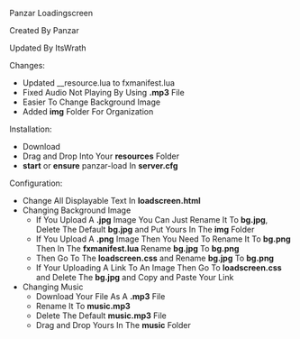 Panzar Loadingscreen

Created By Panzar

Updated By ItsWrath

Changes: 
- Updated __resource.lua to fxmanifest.lua
- Fixed Audio Not Playing By Using **.mp3** File
- Easier To Change Background Image
- Added **img** Folder For Organization

Installation: 
- Download
- Drag and Drop Into Your **resources** Folder
- **start** or **ensure** panzar-load In **server.cfg**

Configuration:
- Change All Displayable Text In **loadscreen.html**
- Changing Background Image
  - If You Upload A **.jpg** Image You Can Just Rename It To **bg.jpg**, Delete The Default **bg.jpg** and Put Yours In The **img** Folder
   - If You Upload A **.png** Image Then You Need To Rename It To **bg.png** Then In The **fxmanifest.lua** Rename **bg.jpg** To **bg.png**
    - Then Go To The **loadscreen.css** and Rename **bg.jpg** To **bg.png**
     - If Your Uploading A Link To An Image Then Go To **loadscreen.css** and Delete The **bg.jpg** and Copy and Paste Your Link
- Changing Music
  - Download Your File As A **.mp3** File
   - Rename It To **music.mp3** 
    - Delete The Default **music.mp3** File 
     - Drag and Drop Yours In The **music** Folder 
